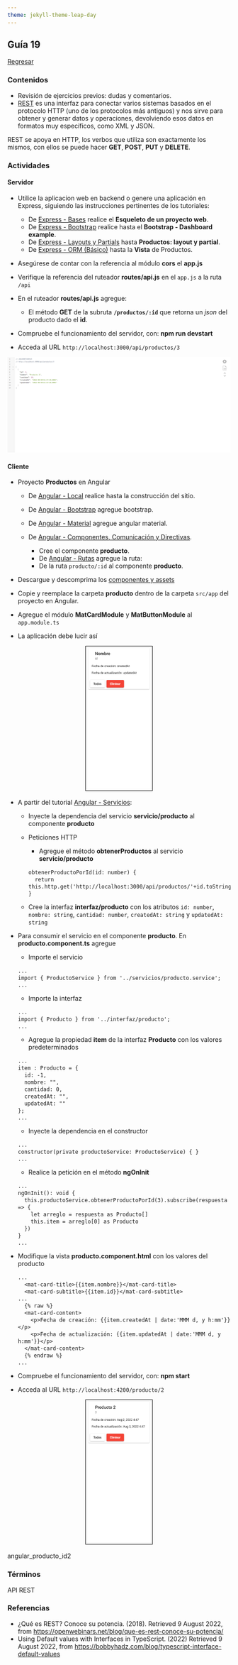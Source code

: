 ```yaml
---
theme: jekyll-theme-leap-day
---
```


## Guía 19

[Regresar](/DAWM-2022/)

### Contenidos

* Revisión de ejercicios previos: dudas y comentarios.
* [REST](https://openwebinars.net/blog/que-es-rest-conoce-su-potencia/) es una interfaz para conectar varios sistemas basados en el protocolo HTTP (uno de los protocolos más antiguos) y nos sirve para obtener y generar datos y operaciones, devolviendo esos datos en formatos muy específicos, como XML y JSON. 

REST se apoya en HTTP, los verbos que utiliza son exactamente los mismos, con ellos se puede hacer **GET**, **POST**, **PUT** y **DELETE**. 


### Actividades

#### Servidor

* Utilice la aplicacion web en backend o genere una aplicación en Express, siguiendo las instrucciones pertinentes de los tutoriales:
  + De [Express - Bases](https://dawfiec.github.io/DAWM-2022/tutoriales/express_bases.html) realice el **Esqueleto de un proyecto web**.
  + De [Express - Bootstrap](https://dawfiec.github.io/DAWM-2022/tutoriales/express_bootstrap.html) realice hasta el **Bootstrap - Dashboard example**.
  + De [Express - Layouts y Partials](https://dawfiec.github.io/DAWM-2022/tutoriales/express_partials.html) hasta **Productos: layout y partial**.
  + De [Express - ORM (Básico)](https://dawfiec.github.io/DAWM-2022/tutoriales/express_ormbasico.html) hasta la **Vista** de Productos.

* Asegúrese de contar con la referencia al módulo **cors** el **app.js**

* Verifique la referencia del ruteador **routes/api.js** en el `app.js` a la ruta `/api`

* En el ruteador **routes/api.js** agregue: 
  + El método **GET** de la subruta **`/productos/:id`** que retorna un _json_ del producto dado el **id**.

* Compruebe el funcionamiento del servidor, con: **npm run devstart**
* Acceda al URL `http://localhost:3000/api/productos/3` 

<p align="center">
  <img src="imagenes/restapigetid.png">
</p>

#### Cliente

* Proyecto **Productos** en Angular
  + De [Angular - Local](https://dawfiec.github.io/DAWM-2022/tutoriales/angular_local.html) realice hasta la construcción del sitio.
  + De [Angular - Bootstrap](https://dawfiec.github.io/DAWM-2022/tutoriales/angular_bootstrap.html) agregue bootstrap.
  + De [Angular - Material](https://dawfiec.github.io/DAWM-2022/tutoriales/angular_material.html) agregue angular material.
  + De [Angular - Componentes, Comunicación y Directivas](https://dawfiec.github.io/DAWM-2022/tutoriales/angular_bases.html). 
    - Cree el componente **producto**.

    + De [Angular - Rutas](https://dawfiec.github.io/DAWM-2022/tutoriales/angular_rutas.html) agregue la ruta:
    - De la ruta `producto/:id` al componente **producto**.

* Descargue y descomprima los [componentes y assets](archivos/guia19_recursos.zip)

* Copie y reemplace la carpeta **producto** dentro de la carpeta `src/app` del proyecto en Angular. 

* Agregue el módulo **MatCardModule** y **MatButtonModule** al `app.module.ts`

* La aplicación debe lucir así

<p align="center">
  <img style="border: 1pt solid black;" width="150" src="imagenes/angular_producto_id.png">
</p>

* A partir del tutorial [Angular - Servicios](https://dawfiec.github.io/DAWM-2022/tutoriales/angular_servicios.html):
  
  + Inyecte la dependencia del servicio **servicio/producto** al componente **producto**
 
  + Peticiones HTTP
    - Agregue el método **obtenerProductos** al servicio **servicio/producto** 
    ```
    obtenerProductoPorId(id: number) {
      return this.http.get('http://localhost:3000/api/productos/'+id.toString())
    }
    ```

  + Cree la interfaz **interfaz/producto** con los atributos `id: number`, `nombre: string`, `cantidad: number`, `createdAt: string` y `updatedAt: string`

* Para consumir el servicio en el componente **producto**. En **producto.component.ts** agregue

  + Importe el servicio 

  ```
  ...
  import { ProductoService } from '../servicios/producto.service';
  ...
  ```

  + Importe la interfaz 

  ```
  ...
  import { Producto } from '../interfaz/producto';
  ...
  ```

  + Agregue la propiedad **item** de la interfaz **Producto** con los valores predeterminados

  ```
  ...
  item : Producto = {
    id: -1,
    nombre: "",
    cantidad: 0,
    createdAt: "",
    updatedAt: ""
  };
  ...
  ```

  + Inyecte la dependencia en el constructor

  ```
  ...
  constructor(private productoService: ProductoService) { }
  ...
  ```

  + Realice la petición en el método **ngOnInit**

  ```
  ...
  ngOnInit(): void {
    this.productoService.obtenerProductoPorId(3).subscribe(respuesta => {
      let arreglo = respuesta as Producto[]
      this.item = arreglo[0] as Producto
    })
  }
  ...
  ```

* Modifique la vista **producto.component.html** con los valores del producto

  ```
  ...
    <mat-card-title>{{item.nombre}}</mat-card-title>
    <mat-card-subtitle>{{item.id}}</mat-card-subtitle>
  ...
    {% raw %}
    <mat-card-content>
      <p>Fecha de creación: {{item.createdAt | date:'MMM d, y h:mm'}}</p>
      <p>Fecha de actualización: {{item.updatedAt | date:'MMM d, y h:mm'}}</p>
    </mat-card-content>
    {% endraw %}
  ...
  ``` 

* Compruebe el funcionamiento del servidor, con: **npm start**
* Acceda al URL `http://localhost:4200/producto/2` 

<p align="center">
  <img style="border: 1pt solid black;" width="150" src="imagenes/angular_producto_id2.png">
</p>

angular_producto_id2

### Términos

API REST

### Referencias

* ¿Qué es REST? Conoce su potencia. (2018). Retrieved 9 August 2022, from https://openwebinars.net/blog/que-es-rest-conoce-su-potencia/
* Using Default values with Interfaces in TypeScript. (2022) Retrieved 9 August 2022, from https://bobbyhadz.com/blog/typescript-interface-default-values